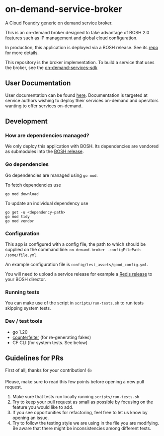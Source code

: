 # on-demand-service-broker
A Cloud Foundry generic on demand service broker.

This is an on-demand broker designed to take advantage of BOSH 2.0 features such
as IP management and global cloud configuration.

In production, this application is deployed via a BOSH release. See its
[repo](https://github.com/pivotal-cf/on-demand-service-broker-release) for more
details.

This repository is the broker implementation. To build a service that uses the broker, see the [on-demand-services-sdk](https://github.com/pivotal-cf/on-demand-services-sdk)

## User Documentation

User documentation can be found [here](https://docs.vmware.com/en/On-Demand-Services-SDK-for-VMware-Tanzu/index.html). Documentation is targeted at service authors wishing to deploy their services on-demand and operators wanting to offer services on-demand.

## Development

### How are dependencies managed?
We only deploy this application with BOSH. Its dependencies are vendored as submodules
into the [BOSH release](https://github.com/pivotal-cf/on-demand-service-broker-release).

### Go dependencies
Go dependencies are managed using `go mod`.

To fetch dependencies use
```
go mod download
```

To update an individual dependency use
```
go get -u <dependency-path>
go mod tidy
go mod vendor
```

### Configuration
This app is configured with a config file, the path to which should be supplied on
the command line: `on-demand-broker -configFilePath /some/file.yml`.

An example configuration file is `config/test_assets/good_config.yml`.

You will need to upload a
service release for example a [Redis release](https://github.com/pivotal-cf-experimental/redis-example-service-release)
to your BOSH director.

### Running tests
You can make use of the script in `scripts/run-tests.sh` to run tests skipping system tests.

### Dev / test tools
* go 1.20
* [counterfeiter](https://github.com/maxbrunsfeld/counterfeiter) (for re-generating fakes)
* CF CLI (for system tests. See below)

## Guidelines for PRs

First of all, thanks for your contribution! :+1:

Please, make sure to read this few points before opening a new pull request.

1. Make sure that tests run locally running `scripts/run-tests.sh`.
2. Try to keep your pull request as small as possible by focusing on the feature you would like to add.
3. If you see opportunities for refactoring, feel free to let us know by opening an issue.
4. Try to follow the testing style we are using in the file you are modifying. Be aware that there might be inconsistencies among different tests.

